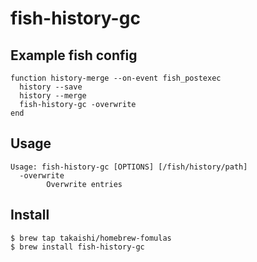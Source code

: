 # fish-history-gc

## Example fish config

```
function history-merge --on-event fish_postexec
  history --save
  history --merge
  fish-history-gc -overwrite
end
```

## Usage

```
Usage: fish-history-gc [OPTIONS] [/fish/history/path]
  -overwrite
        Overwrite entries
```

## Install

```
$ brew tap takaishi/homebrew-fomulas
$ brew install fish-history-gc
```